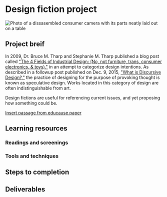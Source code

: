 # Design fiction project
![Photo of a dissasembled consumer camera with its parts neatly laid out on a table](https://unsplash.it/3000/1500?image=36)
## Project breif
In 2009, Dr. Bruce M. Tharp and Stephanie M. Tharp published a blog post called ["The 4 Fields of Industrial Design: (No, not furniture, trans, consumer electronics, & toys)."](http://www.core77.com/posts/12232/the-4-fields-of-industrial-design-no-not-furniture-trans-consumer-electronics-toys-by-bruce-m-tharp-and-stephanie-m-tharp-12232) in an attempt to categorize design intentions. As described in a followup post published on Dec. 9, 2015, ["What is Discursive Design?,"](http://www.core77.com/posts/41991/What-is-Discursive-Design) the practice of designing for the purpose of provoking thought is known as speculative design. Works located in this category of design are often indistinguishable from art.

Design fictions are useful for referencing current issues, and yet proposing how something could be.

[Insert passage from educause paper](http://files.eric.ed.gov/fulltext/EJ1043438.pdf)


## Learning resources
### Readings and screenings
### Tools and techniques
## Steps to completion
## Deliverables
